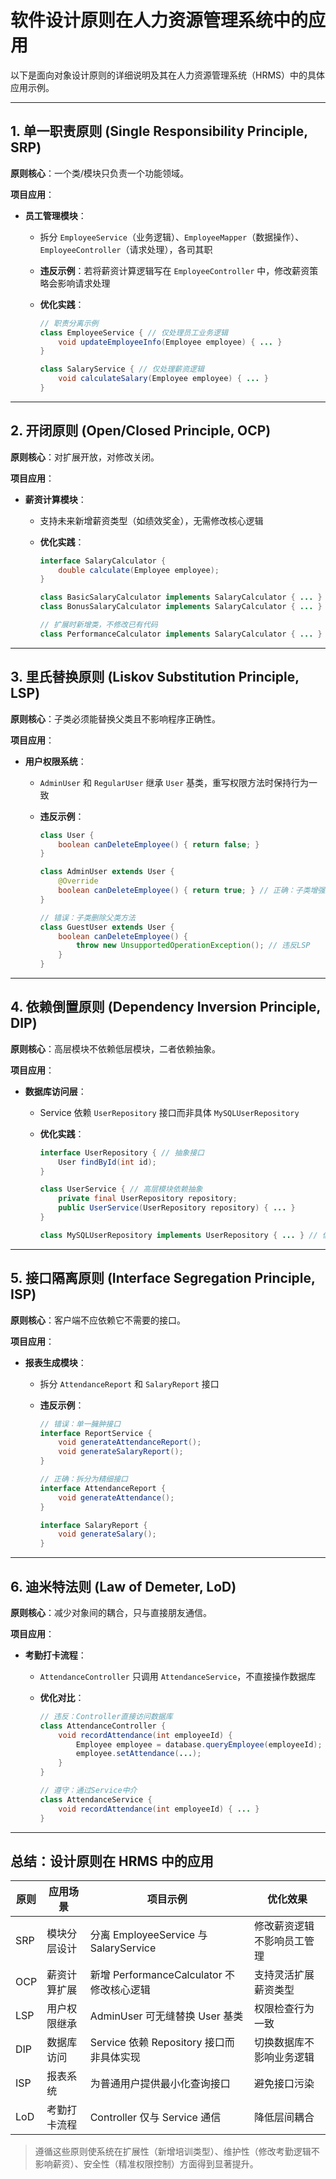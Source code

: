 # 软件设计原则在人力资源管理系统中的应用

以下是面向对象设计原则的详细说明及其在人力资源管理系统（HRMS）中的具体应用示例。

---

## 1. 单一职责原则 (Single Responsibility Principle, SRP)

**原则核心**：一个类/模块只负责一个功能领域。

**项目应用**：
- **员工管理模块**：
  - 拆分 `EmployeeService`（业务逻辑）、`EmployeeMapper`（数据操作）、`EmployeeController`（请求处理），各司其职
  - **违反示例**：若将薪资计算逻辑写在 `EmployeeController` 中，修改薪资策略会影响请求处理
  - **优化实践**：

    ```java
    // 职责分离示例
    class EmployeeService { // 仅处理员工业务逻辑
        void updateEmployeeInfo(Employee employee) { ... }
    }
    
    class SalaryService { // 仅处理薪资逻辑
        void calculateSalary(Employee employee) { ... }
    }
    ```

---

## 2. 开闭原则 (Open/Closed Principle, OCP)

**原则核心**：对扩展开放，对修改关闭。

**项目应用**：
- **薪资计算模块**：
  - 支持未来新增薪资类型（如绩效奖金），无需修改核心逻辑
  - **优化实践**：

    ```java
    interface SalaryCalculator {
        double calculate(Employee employee);
    }
    
    class BasicSalaryCalculator implements SalaryCalculator { ... } // 基本工资
    class BonusSalaryCalculator implements SalaryCalculator { ... } // 奖金
    
    // 扩展时新增类，不修改已有代码
    class PerformanceCalculator implements SalaryCalculator { ... } 
    ```

---

## 3. 里氏替换原则 (Liskov Substitution Principle, LSP)

**原则核心**：子类必须能替换父类且不影响程序正确性。

**项目应用**：
- **用户权限系统**：
  - `AdminUser` 和 `RegularUser` 继承 `User` 基类，重写权限方法时保持行为一致
  - **违反示例**：

    ```java
    class User {
        boolean canDeleteEmployee() { return false; }
    }
    
    class AdminUser extends User {
        @Override
        boolean canDeleteEmployee() { return true; } // 正确：子类增强父类能力
    }
    
    // 错误：子类删除父类方法
    class GuestUser extends User {
        boolean canDeleteEmployee() { 
            throw new UnsupportedOperationException(); // 违反LSP
        }
    }
    ```

---

## 4. 依赖倒置原则 (Dependency Inversion Principle, DIP)

**原则核心**：高层模块不依赖低层模块，二者依赖抽象。

**项目应用**：
- **数据库访问层**：
  - Service 依赖 `UserRepository` 接口而非具体 `MySQLUserRepository`
  - **优化实践**：

    ```java
    interface UserRepository { // 抽象接口
        User findById(int id);
    }
    
    class UserService { // 高层模块依赖抽象
        private final UserRepository repository;
        public UserService(UserRepository repository) { ... }
    }
    
    class MySQLUserRepository implements UserRepository { ... } // 低层实现
    ```

---

## 5. 接口隔离原则 (Interface Segregation Principle, ISP)

**原则核心**：客户端不应依赖它不需要的接口。

**项目应用**：
- **报表生成模块**：
  - 拆分 `AttendanceReport` 和 `SalaryReport` 接口
  - **违反示例**：

    ```java
    // 错误：单一臃肿接口
    interface ReportService {
        void generateAttendanceReport();
        void generateSalaryReport();
    }
    
    // 正确：拆分为精细接口
    interface AttendanceReport {
        void generateAttendance();
    }
    
    interface SalaryReport {
        void generateSalary();
    }
    ```

---

## 6. 迪米特法则 (Law of Demeter, LoD)

**原则核心**：减少对象间的耦合，只与直接朋友通信。

**项目应用**：
- **考勤打卡流程**：
  - `AttendanceController` 只调用 `AttendanceService`，不直接操作数据库
  - **优化对比**：

    ```java
    // 违反：Controller直接访问数据库
    class AttendanceController {
        void recordAttendance(int employeeId) {
            Employee employee = database.queryEmployee(employeeId);
            employee.setAttendance(...);
        }
    }
    
    // 遵守：通过Service中介
    class AttendanceService {
        void recordAttendance(int employeeId) { ... }
    }
    ```

---

## 总结：设计原则在 HRMS 中的应用

| 原则         | 应用场景                | 项目示例                                      | 优化效果                     |
|--------------|-------------------------|---------------------------------------------|------------------------------|
| SRP          | 模块分层设计            | 分离 EmployeeService 与 SalaryService          | 修改薪资逻辑不影响员工管理    |
| OCP          | 薪资计算扩展            | 新增 PerformanceCalculator 不修改核心逻辑     | 支持灵活扩展薪资类型          |
| LSP          | 用户权限继承            | AdminUser 可无缝替换 User 基类                 | 权限检查行为一致              |
| DIP          | 数据库访问              | Service 依赖 Repository 接口而非具体实现       | 切换数据库不影响业务逻辑      |
| ISP          | 报表系统               | 为普通用户提供最小化查询接口                 | 避免接口污染                  |
| LoD          | 考勤打卡流程            | Controller 仅与 Service 通信                   | 降低层间耦合                  |


> 遵循这些原则使系统在扩展性（新增培训类型）、维护性（修改考勤逻辑不影响薪资）、安全性（精准权限控制）方面得到显著提升。